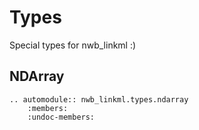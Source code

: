 # Types

Special types for nwb_linkml :)

## NDArray

```{eval-rst}
.. automodule:: nwb_linkml.types.ndarray
    :members:
    :undoc-members:
```

